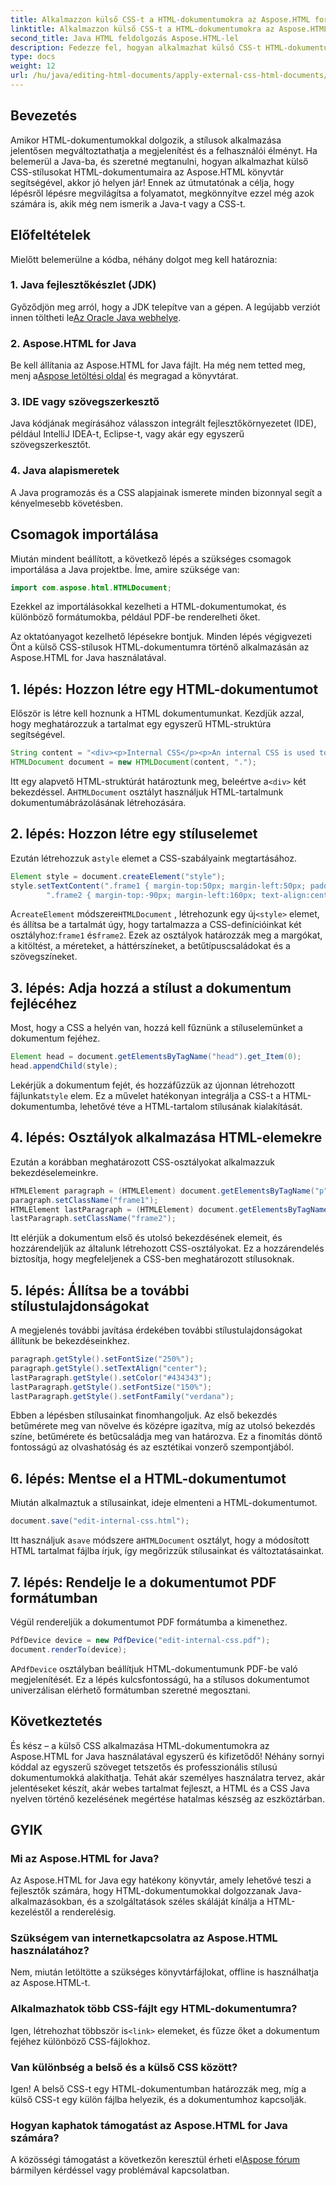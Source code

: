 ```yaml
---
title: Alkalmazzon külső CSS-t a HTML-dokumentumokra az Aspose.HTML for Java-ban
linktitle: Alkalmazzon külső CSS-t a HTML-dokumentumokra az Aspose.HTML for Java-ban
second_title: Java HTML feldolgozás Aspose.HTML-lel
description: Fedezze fel, hogyan alkalmazhat külső CSS-t HTML-dokumentumokra az Aspose.HTML for Java használatával! Kövesse ezt a lépésről lépésre szóló útmutatót a teljes oktatóanyaghoz.
type: docs
weight: 12
url: /hu/java/editing-html-documents/apply-external-css-html-documents/
---
```

## Bevezetés
Amikor HTML-dokumentumokkal dolgozik, a stílusok alkalmazása jelentősen megváltoztathatja a megjelenítést és a felhasználói élményt. Ha belemerül a Java-ba, és szeretné megtanulni, hogyan alkalmazhat külső CSS-stílusokat HTML-dokumentumaira az Aspose.HTML könyvtár segítségével, akkor jó helyen jár! Ennek az útmutatónak a célja, hogy lépésről lépésre megvilágítsa a folyamatot, megkönnyítve ezzel még azok számára is, akik még nem ismerik a Java-t vagy a CSS-t.
## Előfeltételek
Mielőtt belemerülne a kódba, néhány dolgot meg kell határoznia:
### 1. Java fejlesztőkészlet (JDK)
 Győződjön meg arról, hogy a JDK telepítve van a gépen. A legújabb verziót innen töltheti le[Az Oracle Java webhelye](https://www.oracle.com/java/technologies/javase-downloads.html).
### 2. Aspose.HTML for Java
Be kell állítania az Aspose.HTML for Java fájlt. Ha még nem tetted meg, menj a[Aspose letöltési oldal](https://releases.aspose.com/html/java/) és megragad a könyvtárat.
### 3. IDE vagy szövegszerkesztő
Java kódjának megírásához válasszon integrált fejlesztőkörnyezetet (IDE), például IntelliJ IDEA-t, Eclipse-t, vagy akár egy egyszerű szövegszerkesztőt.
### 4. Java alapismeretek
A Java programozás és a CSS alapjainak ismerete minden bizonnyal segít a kényelmesebb követésben.
## Csomagok importálása
Miután mindent beállított, a következő lépés a szükséges csomagok importálása a Java projektbe. Íme, amire szüksége van:
```java
import com.aspose.html.HTMLDocument;
```
Ezekkel az importálásokkal kezelheti a HTML-dokumentumokat, és különböző formátumokba, például PDF-be renderelheti őket.

Az oktatóanyagot kezelhető lépésekre bontjuk. Minden lépés végigvezeti Önt a külső CSS-stílusok HTML-dokumentumra történő alkalmazásán az Aspose.HTML for Java használatával.
## 1. lépés: Hozzon létre egy HTML-dokumentumot
Először is létre kell hoznunk a HTML dokumentumunkat. Kezdjük azzal, hogy meghatározzuk a tartalmat egy egyszerű HTML-struktúra segítségével.
```java
String content = "<div><p>Internal CSS</p><p>An internal CSS is used to define a style for a single HTML page</p></div>";
HTMLDocument document = new HTMLDocument(content, ".");
```

 Itt egy alapvető HTML-struktúrát határoztunk meg, beleértve a`<div>` két bekezdéssel. A`HTMLDocument` osztályt használjuk HTML-tartalmunk dokumentumábrázolásának létrehozására.
## 2. lépés: Hozzon létre egy stíluselemet
 Ezután létrehozzuk a`style` elemet a CSS-szabályaink megtartásához.
```java
Element style = document.createElement("style");
style.setTextContent(".frame1 { margin-top:50px; margin-left:50px; padding:20px; width:360px; height:90px; background-color:#a52a2a; font-family:verdana; color:#FFF5EE;} \n" +
        ".frame2 { margin-top:-90px; margin-left:160px; text-align:center; padding:20px; width:360px; height:100px; background-color:#ADD8E6;}");
```

 A`createElement` módszere`HTMLDocument` , létrehozunk egy új`<style>` elemet, és állítsa be a tartalmát úgy, hogy tartalmazza a CSS-definícióinkat két osztályhoz:`frame1` és`frame2`. Ezek az osztályok határozzák meg a margókat, a kitöltést, a méreteket, a háttérszíneket, a betűtípuscsaládokat és a szövegszíneket.
## 3. lépés: Adja hozzá a stílust a dokumentum fejlécéhez
Most, hogy a CSS a helyén van, hozzá kell fűznünk a stíluselemünket a dokumentum fejéhez.
```java
Element head = document.getElementsByTagName("head").get_Item(0);
head.appendChild(style);
```

 Lekérjük a dokumentum fejét, és hozzáfűzzük az újonnan létrehozott fájlunkat`style` elem. Ez a művelet hatékonyan integrálja a CSS-t a HTML-dokumentumba, lehetővé téve a HTML-tartalom stílusának kialakítását.
## 4. lépés: Osztályok alkalmazása HTML-elemekre
Ezután a korábban meghatározott CSS-osztályokat alkalmazzuk bekezdéselemeinkre.
```java
HTMLElement paragraph = (HTMLElement) document.getElementsByTagName("p").get_Item(0);
paragraph.setClassName("frame1");
HTMLElement lastParagraph = (HTMLElement) document.getElementsByTagName("p").get_Item(document.getElementsByTagName("p").getLength() - 1);
lastParagraph.setClassName("frame2");
```

Itt elérjük a dokumentum első és utolsó bekezdésének elemeit, és hozzárendeljük az általunk létrehozott CSS-osztályokat. Ez a hozzárendelés biztosítja, hogy megfeleljenek a CSS-ben meghatározott stílusoknak.
## 5. lépés: Állítsa be a további stílustulajdonságokat
A megjelenés további javítása érdekében további stílustulajdonságokat állítunk be bekezdéseinkhez.
```java
paragraph.getStyle().setFontSize("250%");
paragraph.getStyle().setTextAlign("center");
lastParagraph.getStyle().setColor("#434343");
lastParagraph.getStyle().setFontSize("150%");
lastParagraph.getStyle().setFontFamily("verdana");
```

Ebben a lépésben stílusainkat finomhangoljuk. Az első bekezdés betűmérete meg van növelve és középre igazítva, míg az utolsó bekezdés színe, betűmérete és betűcsaládja meg van határozva. Ez a finomítás döntő fontosságú az olvashatóság és az esztétikai vonzerő szempontjából.
## 6. lépés: Mentse el a HTML-dokumentumot
Miután alkalmaztuk a stílusainkat, ideje elmenteni a HTML-dokumentumot.
```java
document.save("edit-internal-css.html");
```

 Itt használjuk a`save` módszere a`HTMLDocument` osztályt, hogy a módosított HTML tartalmat fájlba írjuk, így megőrizzük stílusainkat és változtatásainkat.
## 7. lépés: Rendelje le a dokumentumot PDF formátumban
Végül rendereljük a dokumentumot PDF formátumba a kimenethez.
```java
PdfDevice device = new PdfDevice("edit-internal-css.pdf");
document.renderTo(device);
```

 A`PdfDevice` osztályban beállítjuk HTML-dokumentumunk PDF-be való megjelenítését. Ez a lépés kulcsfontosságú, ha a stílusos dokumentumot univerzálisan elérhető formátumban szeretné megosztani.
## Következtetés
És kész – a külső CSS alkalmazása HTML-dokumentumokra az Aspose.HTML for Java használatával egyszerű és kifizetődő! Néhány sornyi kóddal az egyszerű szöveget tetszetős és professzionális stílusú dokumentumokká alakíthatja. Tehát akár személyes használatra tervez, akár jelentéseket készít, akár webes tartalmat fejleszt, a HTML és a CSS Java nyelven történő kezelésének megértése hatalmas készség az eszköztárban.
## GYIK
### Mi az Aspose.HTML for Java?
Az Aspose.HTML for Java egy hatékony könyvtár, amely lehetővé teszi a fejlesztők számára, hogy HTML-dokumentumokkal dolgozzanak Java-alkalmazásokban, és a szolgáltatások széles skáláját kínálja a HTML-kezeléstől a renderelésig.
### Szükségem van internetkapcsolatra az Aspose.HTML használatához?
Nem, miután letöltötte a szükséges könyvtárfájlokat, offline is használhatja az Aspose.HTML-t.
### Alkalmazhatok több CSS-fájlt egy HTML-dokumentumra?
 Igen, létrehozhat többször is`<link>` elemeket, és fűzze őket a dokumentum fejéhez különböző CSS-fájlokhoz.
### Van különbség a belső és a külső CSS között?
Igen! A belső CSS-t egy HTML-dokumentumban határozzák meg, míg a külső CSS-t egy külön fájlba helyezik, és a dokumentumhoz kapcsolják.
### Hogyan kaphatok támogatást az Aspose.HTML for Java számára?
 A közösségi támogatást a következőn keresztül érheti el[Aspose fórum](https://forum.aspose.com/c/html/29) bármilyen kérdéssel vagy problémával kapcsolatban.